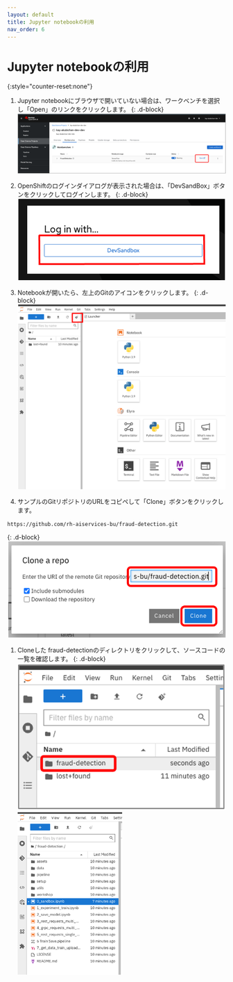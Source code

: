 ```yaml
---
layout: default
title: Jupyter notebookの利用
nav_order: 6
---
```


# Jupyter notebookの利用

{:style="counter-reset:none"}
1. Jupyter notebookにブラウザで開いていない場合は、ワークベンチを選択し「Open」のリンクをクリックします。
{: .d-block}
![](../../assets/oai_create_workbench_open.png)


1. OpenShiftのログインダイアログが表示された場合は、「DevSandBox」ボタンをクリックしてログインします。
{: .d-block}
![](../../assets/oai_notebook_login.png)


1. Notebookが開いたら、左上のGitのアイコンをクリックします。
{: .d-block}
![](../../assets/oai_notebook_git.png)


1. サンプルのGitリポジトリのURLをコピペして「Clone」ボタンをクリックします。
```text
https://github.com/rh-aiservices-bu/fraud-detection.git
```
{: .d-block}
![](../../assets/oai_notebook_clone.png)


1. Cloneした fraud-detectionのディレクトリをクリックして、ソースコードの一覧を確認します。
{: .d-block}
![](../../assets/oai_notebook_verify_clone.png)
![](../../assets/oai_notebook_list_dir.png)

